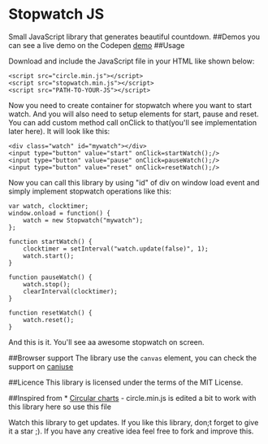 # Stopwatch JS

Small JavaScript library that generates beautiful countdown.
##Demos
you can see a live demo on the Codepen [demo](http://codepen.io/neostar123/full/kIsqd)
##Usage

Download and include the JavaScript file in your HTML like shown below:
```
<script src="circle.min.js"></script>
<script src="stopwatch.min.js"></script>
<script src="PATH-TO-YOUR-JS"></script>
```

Now you need to create container for stopwatch where you want to start watch. And you will also need to setup elements for start, pause and reset. You can add custom method call onClick to that(you'll see implementation later here). It will look like this:

```
<div class="watch" id="mywatch"></div>
<input type="button" value="start" onClick=startWatch();/>
<input type="button" value="pause" onClick=pauseWatch();/>
<input type="button" value="reset" onClick=resetWatch();/>
```

Now you can call this library by using "id" of div on window load event and simply implement stopwatch operations like this:

```
var watch, clocktimer;
window.onload = function() {
    watch = new Stopwatch("mywatch");
};

function startWatch() {
    clocktimer = setInterval("watch.update(false)", 1);
    watch.start();
}

function pauseWatch() {
    watch.stop();
    clearInterval(clocktimer);
}

function resetWatch() {
    watch.reset();
}
```

And this is it. You'll see aa awesome stopwatch on screen.

##Browser support
The library use the `canvas` element, you can check the support on [caniuse](http://caniuse.com/#search=canvas)

##Licence
This library is licensed under the terms of the MIT License.

##Inspired from
    * [Circular charts](https://github.com/Whyounes/circle) - circle.min.js is edited a bit to work with this library here so use this file

Watch this library to get updates.
If you like this library, don;t forget to give it a star ;).
If you have any creative idea feel free to fork and improve this.